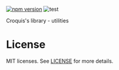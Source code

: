 [![npm version](https://badge.fury.io/js/%40croquiscom%2Fcrary-util.svg)](https://badge.fury.io/js/%40croquiscom%2Fcrary-util)
![test](https://github.com/croquiscom/crary-node/workflows/test/badge.svg)

Croquis's library - utilities

# License

MIT licenses. See [LICENSE](https://github.com/croquiscom/util-scalar-types/blob/master/LICENSE) for more details.
